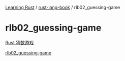 [Learning Rust](../../README.md) / [rust-lang-book](../zz_gneratered_mdi.md) / rlb02_guessing-game

# rlb02_guessing-game

[Rust 猜数游戏](README.md)

[rlb02_guessing-game](index.md)
